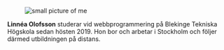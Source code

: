 <div class="author-byline">
<figure class="figure left">
<img src="image/me-small.jpg?w=100" alt="small picture of me">
</figure>
<p>
<strong>Linnéa Olofsson</strong> studerar vid webbprogrammering på Blekinge Tekniska Högskola sedan hösten 2019. Hon bor och arbetar i Stockholm och följer därmed utbildningen på distans.</p>
</div>

